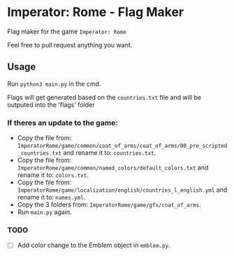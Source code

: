 # Imperator: Rome - Flag Maker
Flag maker for the game `Imperator: Rome`

Feel free to pull request anything you want.


## Usage
Run `python3 main.py` in the cmd.

Flags will get generated based on the `countries.txt` file and will be outputed into the 'flags' folder


### If theres an update to the game:
* Copy the file from: `ImperatorRome/game/common/coat_of_arms/coat_of_arms/00_pre_scripted_countries.txt` and rename it to: `countries.txt`.
* Copy the file from: `ImperatorRome/game/common/named_colors/default_colors.txt` and rename it to: `colors.txt`.
* Copy the file from: `ImperatorRome/game/localization/english/countries_l_english.yml` and rename it to: `names.yml`.
* Copy the 3 folders from: `ImperatorRome/game/gfx/coat_of_arms`.
* Run `main.py` again.

### TODO
- [ ] Add color change to the Emblem object in `emblem.py`.
